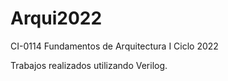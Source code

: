 # Arqui2022
CI-0114 Fundamentos de Arquitectura
I Ciclo 2022

Trabajos realizados utilizando Verilog.
